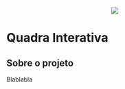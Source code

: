 <p align="center"><img src="https://github.com/arthurztt/Quadra-Interativa/blob/main-content-changes/Src/images/logo.png"></p>

# Quadra Interativa

## Sobre o projeto
Blablabla
